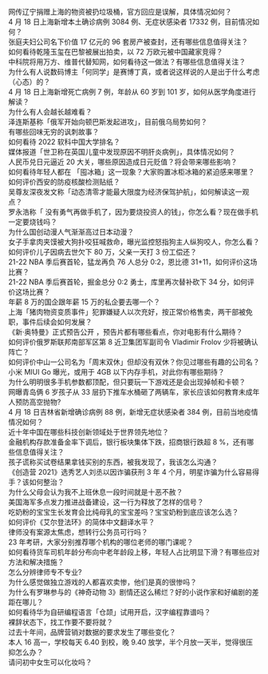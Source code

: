 网传辽宁捐赠上海的物资被扔垃圾桶，官方回应是误解，具体情况如何？  
4 月 18 日上海新增本土确诊病例 3084 例、无症状感染者 17332 例，目前情况如何？  
张庭夫妇公司名下价值 17 亿元的 96 套房产被查封，还有哪些信息值得关注？  
如何看待乾隆玉玺在巴黎被展出拍卖，以 72 万欧元被中国藏家竞得？  
中科院将用万方、维普代替知网，如何看待这一做法？有哪些信息值得关注？  
为什么有人说数码博主「何同学」是赛博丁真，或者说这样说的人是出于什么考虑（心态）的？  
4 月 18 日上海新增死亡病例 7 例，年龄从 60 岁到 101 岁，如何从医学角度进行解读？  
为什么有人会越长越难看？  
泽连斯基称「俄军开始向顿巴斯发起进攻」，目前俄乌局势如何？  
有哪些回味无穷的讽刺故事？  
如何看待 2022 软科中国大学排名？  
媒体报道「世卫称在英国儿童中发现原因不明肝炎病例」，具体情况如何？  
人民币兑日元逼近 20 大关，哪些原因造成日元贬值？将会带来哪些影响？  
如何看待年轻人都在 「囤冰箱」这一现象？大家购置冰柜冰箱的紧迫感来哪里？  
如何评价西安的防疫核酸检测贴纸？  
吴尊友深夜发文称「动态清零才能最大限度为经济保驾护航」，如何解读这一观点？  
罗永浩称「 没有勇气再做手机了，因为要烧投资人的钱」，你怎么看？现在做手机一定要烧钱吗？  
为什么国创动漫人气渐渐高过日本动漫？  
女子手拿肉夹馍被大狗扑咬狂喊救命，曝光监控怒指狗主人纵狗咬人，你怎么看？  
如何评价儿子因病去世欠下 80 万，父亲一天打 3 份工偿还？  
21-22 NBA 季后赛首轮，猛龙再负 76 人总分 0:2，恩比德 31+11，如何评价这场比赛？  
21-22 NBA 季后赛首轮，掘金总分 0:2 勇士，库里再次替补砍下 34 分，如何评价这场比赛？  
年薪 8 万的国企跟年薪 15 万的私企要去哪一个？  
上海「猪肉物资变质事件」犯罪嫌疑人以次充好，按正常价格售卖，两干部被免职，事件后续会如何发展？  
《新·奥特曼》正式预告公开 ，预告片都有哪些看点，你对电影有什么期待？  
如何评价俄罗斯联邦南部军区第 8 近卫集团军副司令 Vladimir Frolov 少将被确认阵亡？  
如何评价中山一公司名为「周末双休」但却没有双休？你见过哪些有趣的公司名？  
小米 MIUI Go 曝光，或用于 4GB 以下内存手机，对此你有哪些期待？  
为什么明明很多手机参数都顶配，但只要玩一下游戏还是会出现掉帧和卡顿？  
网曝青岛俩 6 岁孩子从 33 层扔下推车水桶砸了两辆车，家长应该如何教育未成年人预防高空抛物?  
4 月 18 日吉林省新增确诊病例 88 例，新增无症状感染者 384 例，目前当地疫情情况如何？  
近十年中国在哪些科技创新领域处于世界领先地位？  
金融机构存款准备金率下调后，银行板块集体下跌，招商银行跌超 8 %，还有哪些信息值得关注？  
孩子谎称买试卷结果拿钱买别的东西，被我发现了，我该怎么沟通？  
《创造营 2021》选秀艺人刘丞以因诈骗获刑 3 年 4 个月，明星诈骗为什么容易得手？该如何整治？  
为什么父母会认为我不上班休息一段时间就是十恶不赦？  
美国海军多点发力推进战备建设，这一行为释放了怎样的信号？  
吃奶粉的宝宝生长发育会比纯母乳的宝宝差吗？宝宝奶粉到底应该怎么选？  
如何评价《艾尔登法环》的简体中文翻译水平？  
律师没有案源太焦虑，想转行公务员可行吗？  
23 年考研，大家分别推荐哪个机构的哪位老师的哪门课呢？  
如何看待货车司机年龄分布向中老年龄段上移，年轻人占比明显下滑？有哪些应对方法和解决措施？  
怎么分辨律师专不专业?  
为什么感觉做独立游戏的人都喜欢卖惨，他们是真的很惨吗？  
为什么有罗琳参与的《神奇动物 3》剧情还这么稀烂？好的小说作家和好编剧的差距在哪儿？  
如何看待华为自研编程语言「仓颉」试用开启，汉字编程靠谱吗？  
裸辞状态下，找工作要不要将就？  
过去十年间，品牌营销对数据的要求发生了哪些变化？  
本人 16 高一，学校每天 6.40 到校，晚 9.40 放学，半个月放一天半，觉得很压抑怎么办？  
请问初中女生可以化妆吗？  

